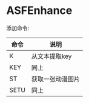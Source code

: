 # ASFEnhance

添加命令:

| 命令 | 说明             |
| ---- | ---------------- |
| K    | 从文本提取key    |
| KEY  | 同上             |
| ST   | 获取一张动漫图片 |
| SETU | 同上             |
